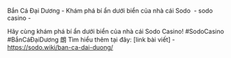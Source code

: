 Bắn Cá Đại Dương - Khám phá bí ẩn dưới biển của nhà cái Sodo  - sodo casino - 

Hãy cùng khám phá bí ẩn dưới biển của nhà cái Sodo Casino! #SodoCasino #BắnCáĐạiDương 朗 Tìm hiểu thêm tại đây: [link bài viết] - https://sodo.wiki/ban-ca-dai-duong/

